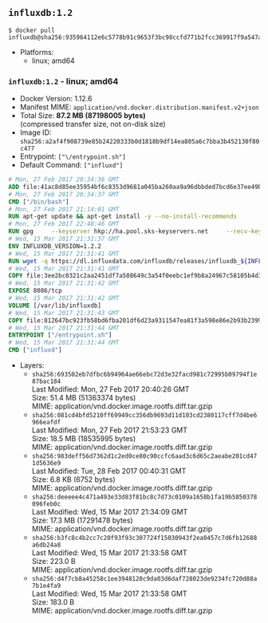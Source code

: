 ## `influxdb:1.2`

```console
$ docker pull influxdb@sha256:935964112e6c5778b91c9653f3bc98ccfd771b2fcc369917f9a547a3d9c7d242
```

-	Platforms:
	-	linux; amd64

### `influxdb:1.2` - linux; amd64

-	Docker Version: 1.12.6
-	Manifest MIME: `application/vnd.docker.distribution.manifest.v2+json`
-	Total Size: **87.2 MB (87198005 bytes)**  
	(compressed transfer size, not on-disk size)
-	Image ID: `sha256:a2af4f908739e85b24220333b0d1818b9df14ea805a6c7bba3b452130f80c477`
-	Entrypoint: `["\/entrypoint.sh"]`
-	Default Command: `["influxd"]`

```dockerfile
# Mon, 27 Feb 2017 20:34:36 GMT
ADD file:41ac8d85ee35954bf6c8353d9681a045ba260aa9a96dbbded7bcd6e37ee49bea in / 
# Mon, 27 Feb 2017 20:34:37 GMT
CMD ["/bin/bash"]
# Mon, 27 Feb 2017 21:14:01 GMT
RUN apt-get update && apt-get install -y --no-install-recommends 		ca-certificates 		curl 		wget 	&& rm -rf /var/lib/apt/lists/*
# Mon, 27 Feb 2017 22:48:46 GMT
RUN gpg     --keyserver hkp://ha.pool.sks-keyservers.net     --recv-keys 05CE15085FC09D18E99EFB22684A14CF2582E0C5
# Wed, 15 Mar 2017 21:31:37 GMT
ENV INFLUXDB_VERSION=1.2.2
# Wed, 15 Mar 2017 21:31:41 GMT
RUN wget -q https://dl.influxdata.com/influxdb/releases/influxdb_${INFLUXDB_VERSION}_amd64.deb.asc &&     wget -q https://dl.influxdata.com/influxdb/releases/influxdb_${INFLUXDB_VERSION}_amd64.deb &&     gpg --batch --verify influxdb_${INFLUXDB_VERSION}_amd64.deb.asc influxdb_${INFLUXDB_VERSION}_amd64.deb &&     dpkg -i influxdb_${INFLUXDB_VERSION}_amd64.deb &&     rm -f influxdb_${INFLUXDB_VERSION}_amd64.deb*
# Wed, 15 Mar 2017 21:31:41 GMT
COPY file:3ee2bc0321c2aa2451df7a508649c3a54f0eebc1ef9b8a24967c58105b4d3160 in /etc/influxdb/influxdb.conf 
# Wed, 15 Mar 2017 21:31:42 GMT
EXPOSE 8086/tcp
# Wed, 15 Mar 2017 21:31:42 GMT
VOLUME [/var/lib/influxdb]
# Wed, 15 Mar 2017 21:31:43 GMT
COPY file:812647bc923fb58bd6fba201df6d23a9311547ea81f3a598e86e2b93b2399169 in /entrypoint.sh 
# Wed, 15 Mar 2017 21:31:44 GMT
ENTRYPOINT ["/entrypoint.sh"]
# Wed, 15 Mar 2017 21:31:44 GMT
CMD ["influxd"]
```

-	Layers:
	-	`sha256:693502eb7dfbc6b94964ae66ebc72d3e32facd981c72995b09794f1e87bac184`  
		Last Modified: Mon, 27 Feb 2017 20:40:26 GMT  
		Size: 51.4 MB (51363374 bytes)  
		MIME: application/vnd.docker.image.rootfs.diff.tar.gzip
	-	`sha256:081cd4bfd5210ff69949cc356db9693d11d103cd2380117cff7d4be6966eafdf`  
		Last Modified: Mon, 27 Feb 2017 21:53:23 GMT  
		Size: 18.5 MB (18535995 bytes)  
		MIME: application/vnd.docker.image.rootfs.diff.tar.gzip
	-	`sha256:983deff56d7362d1c2ed0ce80c90ccfc6aad3c6d65c2aeabe201cd471d5636e9`  
		Last Modified: Tue, 28 Feb 2017 00:40:31 GMT  
		Size: 6.8 KB (6752 bytes)  
		MIME: application/vnd.docker.image.rootfs.diff.tar.gzip
	-	`sha256:deeeee4c471a493e33d83f81bc8c7d73c0109a1658b1fa19b5850378096feb0c`  
		Last Modified: Wed, 15 Mar 2017 21:34:09 GMT  
		Size: 17.3 MB (17291478 bytes)  
		MIME: application/vnd.docker.image.rootfs.diff.tar.gzip
	-	`sha256:b3fc8c4b2cc7c20f93f93c307724f15030943f2ea0457c7d6fb12688a6db24a8`  
		Last Modified: Wed, 15 Mar 2017 21:33:58 GMT  
		Size: 223.0 B  
		MIME: application/vnd.docker.image.rootfs.diff.tar.gzip
	-	`sha256:d4f7cb8a45258c1ee3948120c9da03d6daf728023de9234fc720d88a7b1e4fa9`  
		Last Modified: Wed, 15 Mar 2017 21:33:58 GMT  
		Size: 183.0 B  
		MIME: application/vnd.docker.image.rootfs.diff.tar.gzip

